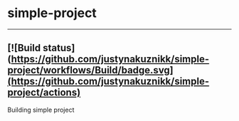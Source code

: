 # simple-project
---
[![Build status](https://github.com/justynakuznikk/simple-project/workflows/Build/badge.svg](https://github.com/justynakuznikk/simple-project/actions)
---
Building simple project
